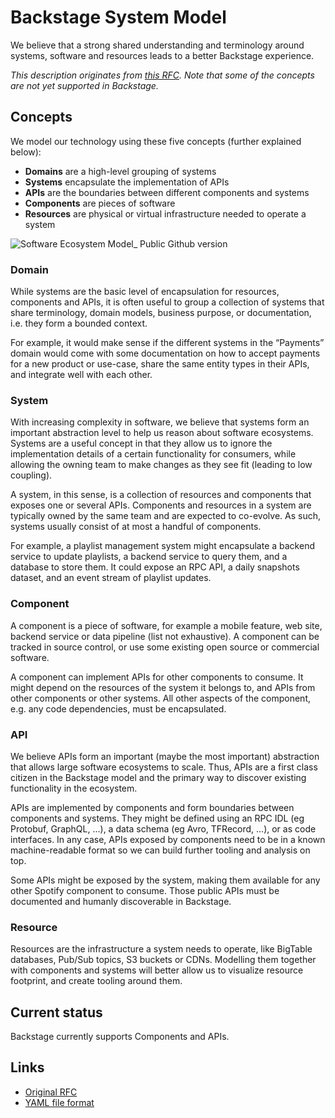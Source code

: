 # Backstage System Model

We believe that a strong shared understanding and terminology around systems,
software and resources leads to a better Backstage experience.

_This description originates from
[this RFC](https://github.com/spotify/backstage/issues/390). Note that some of
the concepts are not yet supported in Backstage._

## Concepts

We model our technology using these five concepts (further explained below):

- **Domains** are a high-level grouping of systems
- **Systems** encapsulate the implementation of APIs
- **APIs** are the boundaries between different components and systems
- **Components** are pieces of software
- **Resources** are physical or virtual infrastructure needed to operate a
  system

![Software Ecosystem Model_ Public Github version](https://user-images.githubusercontent.com/24575/77633084-39bcde80-6f4f-11ea-8251-f8df561a3652.png)

### Domain

While systems are the basic level of encapsulation for resources, components and
APIs, it is often useful to group a collection of systems that share
terminology, domain models, business purpose, or documentation, i.e. they form a
bounded context.

For example, it would make sense if the different systems in the “Payments”
domain would come with some documentation on how to accept payments for a new
product or use-case, share the same entity types in their APIs, and integrate
well with each other.

### System

With increasing complexity in software, we believe that systems form an
important abstraction level to help us reason about software ecosystems. Systems
are a useful concept in that they allow us to ignore the implementation details
of a certain functionality for consumers, while allowing the owning team to make
changes as they see fit (leading to low coupling).

A system, in this sense, is a collection of resources and components that
exposes one or several APIs. Components and resources in a system are typically
owned by the same team and are expected to co-evolve. As such, systems usually
consist of at most a handful of components.

For example, a playlist management system might encapsulate a backend service to
update playlists, a backend service to query them, and a database to store them.
It could expose an RPC API, a daily snapshots dataset, and an event stream of
playlist updates.

### Component

A component is a piece of software, for example a mobile feature, web site,
backend service or data pipeline (list not exhaustive). A component can be
tracked in source control, or use some existing open source or commercial
software.

A component can implement APIs for other components to consume. It might depend
on the resources of the system it belongs to, and APIs from other components or
other systems. All other aspects of the component, e.g. any code dependencies,
must be encapsulated.

### API

We believe APIs form an important (maybe the most important) abstraction that
allows large software ecosystems to scale. Thus, APIs are a first class citizen
in the Backstage model and the primary way to discover existing functionality in
the ecosystem.

APIs are implemented by components and form boundaries between components and
systems. They might be defined using an RPC IDL (eg Protobuf, GraphQL, ...), a
data schema (eg Avro, TFRecord, ...), or as code interfaces. In any case, APIs
exposed by components need to be in a known machine-readable format so we can
build further tooling and analysis on top.

Some APIs might be exposed by the system, making them available for any other
Spotify component to consume. Those public APIs must be documented and humanly
discoverable in Backstage.

### Resource

Resources are the infrastructure a system needs to operate, like BigTable
databases, Pub/Sub topics, S3 buckets or CDNs. Modelling them together with
components and systems will better allow us to visualize resource footprint, and
create tooling around them.

## Current status

Backstage currently supports Components and APIs.

## Links

- [Original RFC](https://github.com/spotify/backstage/issues/390)
- [YAML file format](../../architecture-decisions/adr002-default-catalog-file-format.md)

